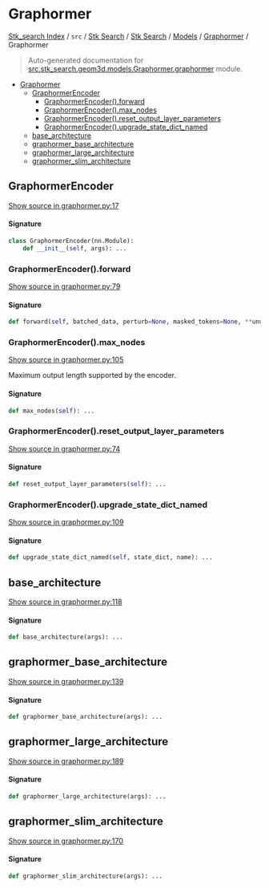 # Graphormer

[Stk_search Index](../../../../../README.md#stk_search-index) / `src` / [Stk Search](../../../index.md#stk-search) / [Stk Search](../../../index.md#stk-search) / [Models](../index.md#models) / [Graphormer](./index.md#graphormer) / Graphormer

> Auto-generated documentation for [src.stk_search.geom3d.models.Graphormer.graphormer](https://github.com/mohammedazzouzi15/STK_search/blob/main/src/stk_search/geom3d/models/Graphormer/graphormer.py) module.

- [Graphormer](#graphormer)
  - [GraphormerEncoder](#graphormerencoder)
    - [GraphormerEncoder().forward](#graphormerencoder()forward)
    - [GraphormerEncoder().max_nodes](#graphormerencoder()max_nodes)
    - [GraphormerEncoder().reset_output_layer_parameters](#graphormerencoder()reset_output_layer_parameters)
    - [GraphormerEncoder().upgrade_state_dict_named](#graphormerencoder()upgrade_state_dict_named)
  - [base_architecture](#base_architecture)
  - [graphormer_base_architecture](#graphormer_base_architecture)
  - [graphormer_large_architecture](#graphormer_large_architecture)
  - [graphormer_slim_architecture](#graphormer_slim_architecture)

## GraphormerEncoder

[Show source in graphormer.py:17](https://github.com/mohammedazzouzi15/STK_search/blob/main/src/stk_search/geom3d/models/Graphormer/graphormer.py#L17)

#### Signature

```python
class GraphormerEncoder(nn.Module):
    def __init__(self, args): ...
```

### GraphormerEncoder().forward

[Show source in graphormer.py:79](https://github.com/mohammedazzouzi15/STK_search/blob/main/src/stk_search/geom3d/models/Graphormer/graphormer.py#L79)

#### Signature

```python
def forward(self, batched_data, perturb=None, masked_tokens=None, **unused): ...
```

### GraphormerEncoder().max_nodes

[Show source in graphormer.py:105](https://github.com/mohammedazzouzi15/STK_search/blob/main/src/stk_search/geom3d/models/Graphormer/graphormer.py#L105)

Maximum output length supported by the encoder.

#### Signature

```python
def max_nodes(self): ...
```

### GraphormerEncoder().reset_output_layer_parameters

[Show source in graphormer.py:74](https://github.com/mohammedazzouzi15/STK_search/blob/main/src/stk_search/geom3d/models/Graphormer/graphormer.py#L74)

#### Signature

```python
def reset_output_layer_parameters(self): ...
```

### GraphormerEncoder().upgrade_state_dict_named

[Show source in graphormer.py:109](https://github.com/mohammedazzouzi15/STK_search/blob/main/src/stk_search/geom3d/models/Graphormer/graphormer.py#L109)

#### Signature

```python
def upgrade_state_dict_named(self, state_dict, name): ...
```



## base_architecture

[Show source in graphormer.py:118](https://github.com/mohammedazzouzi15/STK_search/blob/main/src/stk_search/geom3d/models/Graphormer/graphormer.py#L118)

#### Signature

```python
def base_architecture(args): ...
```



## graphormer_base_architecture

[Show source in graphormer.py:139](https://github.com/mohammedazzouzi15/STK_search/blob/main/src/stk_search/geom3d/models/Graphormer/graphormer.py#L139)

#### Signature

```python
def graphormer_base_architecture(args): ...
```



## graphormer_large_architecture

[Show source in graphormer.py:189](https://github.com/mohammedazzouzi15/STK_search/blob/main/src/stk_search/geom3d/models/Graphormer/graphormer.py#L189)

#### Signature

```python
def graphormer_large_architecture(args): ...
```



## graphormer_slim_architecture

[Show source in graphormer.py:170](https://github.com/mohammedazzouzi15/STK_search/blob/main/src/stk_search/geom3d/models/Graphormer/graphormer.py#L170)

#### Signature

```python
def graphormer_slim_architecture(args): ...
```